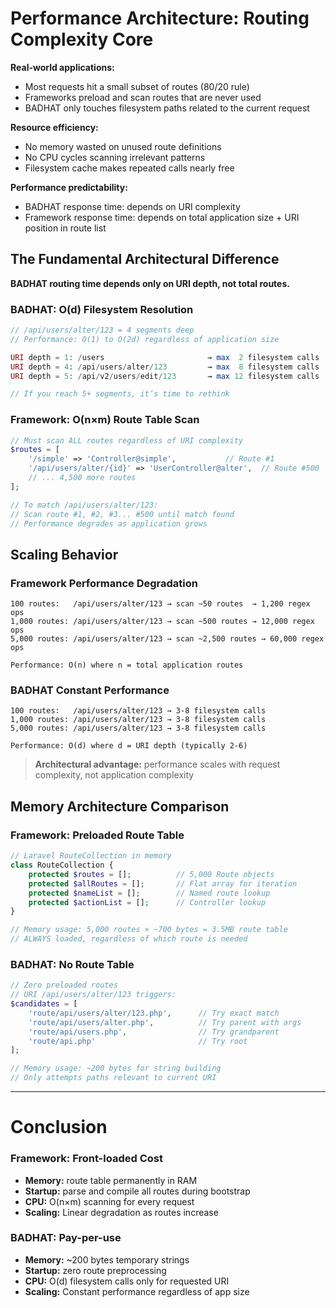 # Performance Architecture: Routing Complexity Core

**Real-world applications:**
- Most requests hit a small subset of routes (80/20 rule)
- Frameworks preload and scan routes that are never used
- BADHAT only touches filesystem paths related to the current request

**Resource efficiency:**
- No memory wasted on unused route definitions
- No CPU cycles scanning irrelevant patterns
- Filesystem cache makes repeated calls nearly free

**Performance predictability:**
- BADHAT response time: depends on URI complexity
- Framework response time: depends on total application size + URI position in route list



## The Fundamental Architectural Difference

**BADHAT routing time depends only on URI depth, not total routes.**



### BADHAT: O(d) Filesystem Resolution
```php
// /api/users/alter/123 = 4 segments deep
// Performance: O(1) to O(2d) regardless of application size

URI depth = 1: /users                       → max  2 filesystem calls
URI depth = 4: /api/users/alter/123         → max  8 filesystem calls  
URI depth = 5: /api/v2/users/edit/123       → max 12 filesystem calls

// If you reach 5+ segments, it’s time to rethink 
```



### Framework: O(n×m) Route Table Scan
```php
// Must scan ALL routes regardless of URI complexity
$routes = [
    '/simple' => 'Controller@simple',           // Route #1
    '/api/users/alter/{id}' => 'UserController@alter',  // Route #500
    // ... 4,500 more routes
];

// To match /api/users/alter/123:
// Scan route #1, #2, #3... #500 until match found
// Performance degrades as application grows
```

## Scaling Behavior
### Framework Performance Degradation
```
100 routes:   /api/users/alter/123 → scan ~50 routes  → 1,200 regex ops
1,000 routes: /api/users/alter/123 → scan ~500 routes → 12,000 regex ops  
5,000 routes: /api/users/alter/123 → scan ~2,500 routes → 60,000 regex ops

Performance: O(n) where n = total application routes
```

### BADHAT Constant Performance  
```
100 routes:   /api/users/alter/123 → 3-8 filesystem calls
1,000 routes: /api/users/alter/123 → 3-8 filesystem calls
5,000 routes: /api/users/alter/123 → 3-8 filesystem calls

Performance: O(d) where d = URI depth (typically 2-6)
```
> **Architectural advantage:** performance scales with request complexity, not application complexity

## Memory Architecture Comparison
### Framework: Preloaded Route Table
```php
// Laravel RouteCollection in memory
class RouteCollection {
    protected $routes = [];          // 5,000 Route objects
    protected $allRoutes = [];       // Flat array for iteration  
    protected $nameList = [];        // Named route lookup
    protected $actionList = [];      // Controller lookup
}

// Memory usage: 5,000 routes × ~700 bytes = 3.5MB route table
// ALWAYS loaded, regardless of which route is needed
```

### BADHAT: No Route Table
```php
// Zero preloaded routes
// URI /api/users/alter/123 triggers:
$candidates = [
    'route/api/users/alter/123.php',      // Try exact match
    'route/api/users/alter.php',          // Try parent with args
    'route/api/users.php',                // Try grandparent  
    'route/api.php'                       // Try root
];

// Memory usage: ~200 bytes for string building
// Only attempts paths relevant to current URI
```
---
# Conclusion

### Framework: Front-loaded Cost
- **Memory:** route table permanently in RAM
- **Startup:** parse and compile all routes during bootstrap  
- **CPU:** O(n×m) scanning for every request
- **Scaling:** Linear degradation as routes increase

### BADHAT: Pay-per-use
- **Memory:** ~200 bytes temporary strings
- **Startup:** zero route preprocessing
- **CPU:** O(d) filesystem calls only for requested URI
- **Scaling:** Constant performance regardless of app size